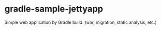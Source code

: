 gradle-sample-jettyapp
======================

Simple web application by Gradle build.
(war, migration, static analysis, etc.)
